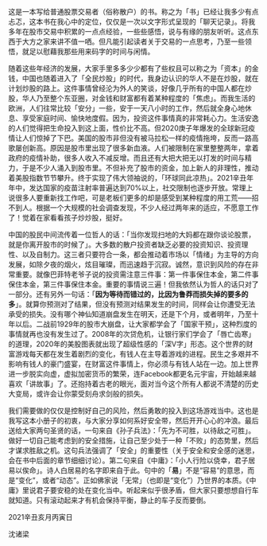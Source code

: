 这是一本写给普通股票交易者（俗称散户）的书。称之为「书」已经让我多少有点忐忑，这本书在我心中的定位，仅仅是一次以文字形式呈现的「聊天记录」。将我多年在股市交易中积累的一点点经验，一些些感悟，说与有缘的朋友听听。这点东西于大方之家来讲不值一哂。但凡能引起读者关于交易的一点思考，乃至一些领悟，就足以慰藉我那些用来码字的时间与闲情。



随着这些年经济的发展，大家手里多多少少都有了些权且可以称之为「资本」的金钱，中国也随着进入了「全民炒股」的时代，我身边认识的华人不是在炒股，就在计划炒股的路上。这件事情曾经沦为外人的笑谈，好像几乎所有的中国人都在炒股，华人乃至整个东亚圈，对金钱和财富都有着某种程度的「焦虑」。而我生活的欧洲，人们往常比较「安分」一些，安于一天八小时的工作，然后就全身心地休息、享受家庭时间、愉快地度假。因为，投资这件事情真的非常耗心力。生活安逸的人们觉得把生命投入到这上面，性价比不高。但2020庚子年爆发的全球新冠疫情让人们惊掉了下巴。美国的股市非但没有被马拉松一样的疫情拖垮，反而一路高歌屡创新高。原因是股市里出现了很多新血液。人们被限制在家里整整两年，拿着政府的疫情补助，很多人收入不减反增。而且还有大把大把无以打发的时间与精力，于是不少人涌入到股市里。不但补充了股市的资金，加上新人的非理性，推动着美股指数节节攀升。终于实现了伟大领袖说的，「环球同此凉热」。2021辛丑年年中，发达国家的疫苗注射率普遍达到70%以上，社交限制也逐步开放。常理上说很多人要重新找工作吧，可是老板们更多的却是感受到某种程度的用工荒——招不到人。根据一个大规模的社会调查发现，不少人经过两年来的适应，不愿意工作了！觉着在家看看孩子炒炒股，挺好。



中国的股民中间流传着一位哲人的话：「当你发现扫地的大妈都在跟你谈论股票，就是你离开股市的时候了」。大多数的散户投资者缺乏必要的投资知识、投资理性、以及自制力。这三者只要符合一条，都会推动着市场以「情绪」为主导的方向发展，如除夕夜的烟火，炫目璀璨，而迅速趋于沉寂。诚然，意识到风险的存在非常重要。就像巴菲特老爷子说的投资需注意三件事：第一件事保住本金，第二件事保住本金，第三件事保住本金。重要的事情说三遍！但我依然认为哲人的话只对了一部分。还有另外一句话：「**因为等待而错过的，比因为鲁莽而损失掉的要多的多**」。就算你预测对了结果，但没有预测对结果发生的时间，同样会让你遭受无法承受的损失。没有哪个神仙知道崩盘发生在明天，还是下个月，或者明年，乃至十年以后。二战前1929年的股市大崩盘，让大家都学会了「国家干预」，这种烈度的事情就再也没有发生过了。2008年的次贷危机，让银行家们学会了「唇亡齿寒」的道理，2020年的美股图表就出现了超级性感的「深V字」形态。这个世界的财富游戏每天都在发生着剧烈的变化，有钱人在主导着游戏的进程。民生之多艰并不影响有钱人的豪门盛宴，在财富这件事情上，你必须与有钱人站在一边。加上世界进一步脱实向虚，虚拟加密货币的繁荣，连Facebook都更名元宇宙，开始越来越喜欢「讲故事」了。还抱持着古老的眼光，面对当今这个所有人都说不清楚的历史大变局，或许会让你蒙受刻舟求剑般的损失。



我们需要做的仅仅是控制好自己的风险，然后勇敢的投入到这场游戏当中。这也是我写这本小册子的初衷，与大家分享如何系好安全带，然后开开心心的冲浪。最后送给大家两句圣贤的话，一句来自《孙子兵法》：「先为不可胜，以待敌之可胜」。做好一切自己能考虑到的安全措施，让自己至少处于一种「不败」的态势里，然后才谋求胜敌之机。这句兵法强调了「安全」的重要性（关于安全和安全感的迷思，会在书中后面的章节细细讨论）。第二句来自《中庸》：「小人行险以侥幸，君子居易以俟命」。诗人白居易的名字即来自于此。句中的「**易**」不是“容易”的意思，而是“变化”，或者“动态”。正如佛家说「无常」（也即是“变化”）乃世界的本质。《中庸》里说君子要安稳的处在变化当中。听起来似乎很矛盾，但大家只要想想自行车就知道。只有滚动起来才有机会保持平衡，静止的车子反而要倒。



2021辛丑亥月丙寅日

沈诸梁









